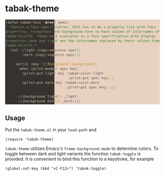 # tabak-theme

![Preview image of `tabak-theme`](https://raw.githubusercontent.com/timrichardt/tabak-theme/master/preview.png)

## Usage

Put the `tabak-theme.el` in your `load-path` and

```
(require 'tabak-theme)
```

`tabak-theme` utilizes Emacs's `frame-background-mode` to determine
colors. To toggle between dark and light variants the function
`tabak-toggle` is provided. It is convenient to bind this function to
a keystroke, for example

```
(global-set-key (kbd "<C-F12>") 'tabak-toggle)
```